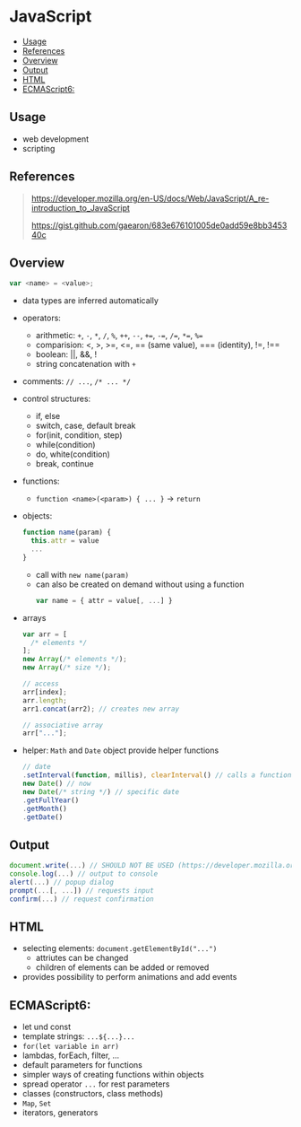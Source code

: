 # JavaScript

- [Usage](#usage)
- [References](#references)
- [Overview](#overview)
- [Output](#output)
- [HTML](#html)
- [ECMAScript6:](#ecmascript6)

## Usage

- web development
- scripting

## References

> https://developer.mozilla.org/en-US/docs/Web/JavaScript/A_re-introduction_to_JavaScript
>
> https://gist.github.com/gaearon/683e676101005de0add59e8bb345340c

## Overview

```js
var <name> = <value>;
```

- data types are inferred automatically
- operators:
  - arithmetic: `+`, `-`, `*`, `/`, `%`, `++`, `--`, `+=`, `-=`, `/=`, `*=`, `%=`
  - comparision: <, >, >=, <=, == (same value), === (identity), !=, !==
  - boolean: ||, &&, !
  - string concatenation with `+`
- comments: `// ...`, `/* ... */`
- control structures:
  - if, else
  - switch, case, default break
  - for(init, condition, step)
  - while(condition)
  - do, white(condition)
  - break, continue
- functions:
  - `function <name>(<param>) { ... }` -> `return`
- objects:
  ```js
  function name(param) {
    this.attr = value
    ...
  }
  ```
  - call with `new name(param)`
  - can also be created on demand without using a function
    ```js
    var name = { attr = value[, ...] }
    ```
- arrays

  ```js
  var arr = [
    /* elements */
  ];
  new Array(/* elements */);
  new Array(/* size */);

  // access
  arr[index];
  arr.length;
  arr1.concat(arr2); // creates new array

  // associative array
  arr["..."];
  ```

- helper: `Math` and `Date` object provide helper functions
  ```js
  // date
  .setInterval(function, millis), clearInterval() // calls a function after a certain amount of tile
  new Date() // now
  new Date(/* string */) // specific date
  .getFullYear()
  .getMonth()
  .getDate()
  ```

## Output

```js
document.write(...) // SHOULD NOT BE USED (https://developer.mozilla.org/en-US/docs/Web/API/Document/write?retiredLocale=de), writes to html document
console.log(...) // output to console
alert(...) // popup dialog
prompt(...[, ...]) // requests input
confirm(...) // request confirmation
```

## HTML

- selecting elements: `document.getElementById("...")`
  - attriutes can be changed
  - children of elements can be added or removed
- provides possibility to perform animations and add events

## ECMAScript6:

- let und const
- template strings: `...${...}...`
- `for(let variable in arr)`
- lambdas, forEach, filter, ...
- default parameters for functions
- simpler ways of creating functions within objects
- spread operator `...` for rest parameters
- classes (constructors, class methods)
- `Map`, `Set`
- iterators, generators
